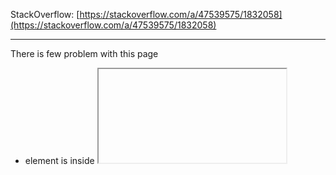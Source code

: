 
StackOverflow: [https://stackoverflow.com/a/47539575/1832058](https://stackoverflow.com/a/47539575/1832058)

---

There is few problem with this page

- element is inside <iframe> so you have to find <iframe> and switch_to_frame() before you can search element
- <iframe> is in external <iframe> so first you have to find external <iframe> and switch_to_frame() before you start to searching internal <iframe>
- on small monitor element is invisible so Selenium can click it. You have to scroll page to element and then you can click it.
